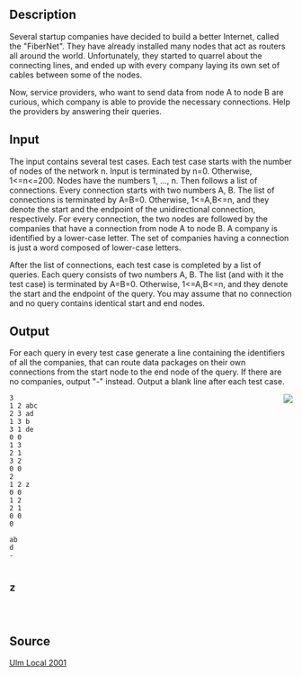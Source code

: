 <h2>Description</h2><p>Several startup companies have decided to build a better Internet, called the "FiberNet". They have already installed many nodes that act as routers all around the world. Unfortunately, they started to quarrel about the connecting lines, and ended up with every company laying its own set of cables between some of the nodes. 
</p>Now, service providers, who want to send data from node A to node B are curious, which company is able to provide the necessary connections. Help the providers by answering their queries. <h2>Input</h2><p>The input contains several test cases. Each test case starts with the number of nodes of the network n. Input is terminated by n=0. Otherwise, 1&lt;=n&lt;=200. Nodes have the numbers 1, ..., n. Then follows a list of connections. Every connection starts with two numbers A, B. The list of connections is terminated by A=B=0. Otherwise, 1&lt;=A,B&lt;=n, and they denote the start and the endpoint of the unidirectional connection, respectively. For every connection, the two nodes are followed by the companies that have a connection from node A to node B. A company is identified by a lower-case letter. The set of companies having a connection is just a word composed of lower-case letters. 
</p>After the list of connections, each test case is completed by a list of queries. Each query consists of two numbers A, B. The list (and with it the test case) is terminated by A=B=0. Otherwise, 1&lt;=A,B&lt;=n, and they denote the start and the endpoint of the query. You may assume that no connection and no query contains identical start and end nodes. <h2>Output</h2><p>For each query in every test case generate a line containing the identifiers of all the companies, that can route data packages on their own connections from the start node to the end node of the query. If there are no companies, output "-" instead. Output a blank line after each test case. </p><img src="images/2570_1.jpg" align="right"><pre><code class="language-input1">3
1 2 abc
2 3 ad
1 3 b
3 1 de
0 0
1 3
2 1
3 2
0 0
2
1 2 z
0 0
1 2
2 1
0 0
0
</code></pre><pre><code class="language-output1">ab
d
-

z
-
</code></pre><h2>Source</h2><a href="searchproblem?field=source&amp;key=Ulm+Local+2001">Ulm Local 2001</a>